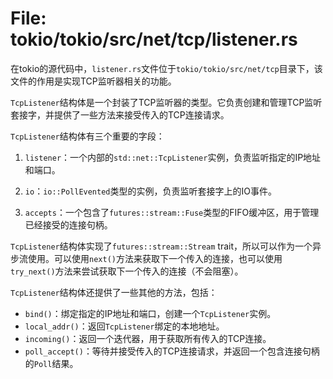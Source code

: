 # File: tokio/tokio/src/net/tcp/listener.rs

在tokio的源代码中，`listener.rs`文件位于`tokio/tokio/src/net/tcp`目录下，该文件的作用是实现TCP监听器相关的功能。

`TcpListener`结构体是一个封装了TCP监听器的类型。它负责创建和管理TCP监听套接字，并提供了一些方法来接受传入的TCP连接请求。

`TcpListener`结构体有三个重要的字段：

1. `listener`：一个内部的`std::net::TcpListener`实例，负责监听指定的IP地址和端口。

2. `io`：`io::PollEvented`类型的实例，负责监听套接字上的IO事件。

3. `accepts`：一个包含了`futures::stream::Fuse`类型的FIFO缓冲区，用于管理已经接受的连接句柄。

`TcpListener`结构体实现了`futures::stream::Stream` trait，所以可以作为一个异步流使用。可以使用`next()`方法来获取下一个传入的连接，也可以使用`try_next()`方法来尝试获取下一个传入的连接（不会阻塞）。

`TcpListener`结构体还提供了一些其他的方法，包括：

- `bind()`：绑定指定的IP地址和端口，创建一个`TcpListener`实例。
- `local_addr()`：返回`TcpListener`绑定的本地地址。
- `incoming()`：返回一个迭代器，用于获取所有传入的TCP连接。
- `poll_accept()`：等待并接受传入的TCP连接请求，并返回一个包含连接句柄的`Poll`结果。

